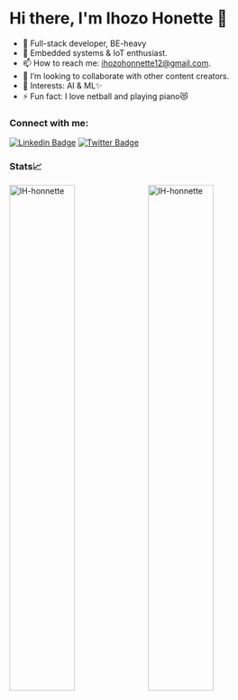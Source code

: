 
# Hi there, I'm Ihozo Honette 👋

- 👯 Full-stack developer, BE-heavy
- 🔭 Embedded systems & IoT enthusiast.
- 📫 How to reach me: ihozohonnette12@gmail.com. 
- 👯 I’m looking to collaborate with other content creators.
- 🥅 Interests: AI & ML✨
- ⚡ Fun fact: I love netball and playing piano😻
   
### Connect with me: 
[![Linkedin Badge](https://img.shields.io/badge/Honnette-1e76a0?style=flat&labelColor=0e76a8&logo=linkedin&logoColor=white)](https://www.linkedin.com/in/ihozo-marie-honnette-b44542214/) [![Twitter Badge](https://img.shields.io/badge/Honnette-1DA1F2?style=for-the-badge&logo=twitter&logoColor=white)](https://twitter.com/12_honest/) 
   
### Stats📈

<p align="left">
<img width="48%" src="https://github-readme-stats.vercel.app/api?username=IH-honnette&show_icons=true&theme=dracula&title_color=ff8000&text_color=ffffff&bg_color=6a6a6a&locale=en&hide_border=true" alt="IH-honnette" />
<img width="48%" src="https://github-readme-streak-stats.herokuapp.com/?user=IH-honnette&theme=highcontrast&hide_border=true" alt="IH-honnette" />
</p> 

